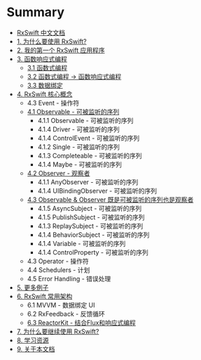 # Summary

* [RxSwift 中文文档](README.md)
* [1. 为什么要使用 RxSwift?](content/why_rxswift.md)
* [2. 我的第一个 RxSwift 应用程序](content/first_app.md)
* [3. 函数响应式编程](content/think_reactive.md)
  * [3.1 函数式编程](content/think_reactive/funtional_programming.md)
  * [3.2 函数式编程 -> 函数响应式编程](content/think_reactive/functional_reactive_progaramming.md)
  * [3.3 数据绑定](content/think_reactive/data_binding.md)
* [4. RxSwift 核心概念](content/rxswift_core.md)
  * 4.3 Event - 操作符
  * [4.1 Observable - 可被监听的序列](content/rxswift_core/observable.md)
    * 4.1.1 Observable - 可被监听的序列
    * 4.1.4 Driver - 可被监听的序列
    * 4.1.4 ControlEvent - 可被监听的序列
    * 4.1.2 Single - 可被监听的序列
    * 4.1.3 Completeable - 可被监听的序列
    * 4.1.4 Maybe - 可被监听的序列
  * [4.2 Observer - 观察者](content/rxswift_core/observer.md)  
    * 4.1.1 AnyObserver - 可被监听的序列
    * 4.1.4 UIBindingObserver - 可被监听的序列
  * [4.3 Observable & Observer 既是可被监听的序列也是观察者](content/rxswift_core/observable_and_observer.md)
    * 4.1.5 AsyncSubject - 可被监听的序列
    * 4.1.5 PublishSubject - 可被监听的序列
    * 4.1.3 ReplaySubject - 可被监听的序列
    * 4.1.4 BehaviorSubject - 可被监听的序列
    * 4.1.4 Variable - 可被监听的序列
    * 4.1.4 ControlProperty - 可被监听的序列
  * 4.3 Operator - 操作符
  * 4.4 Schedulers - 计划
  * 4.5 Error Handling - 错误处理
* [5. 更多例子](content/more_demo.md)
* [6. RxSwift 常用架构](content/architecture.md)
  * 6.1 MVVM - 数据绑定 UI
  * 6.2 RxFeedback - 反馈循环
  * [6.3 ReactorKit - 结合Flux和响应式编程](content/architecture/reactorkit.md)
* [7. 为什么要继续使用 RxSwift?](content/why_rxswift_again.md)
* [8. 学习资源](content/resource.md)
* [9. 关于本文档](content/about.md)
